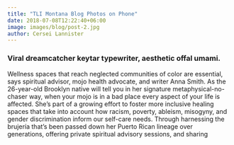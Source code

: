 ```yaml
---
title: "TLI Montana Blog Photos on Phone"
date: 2018-07-08T12:22:40+06:00
image: images/blog/post-2.jpg
author: Cersei Lannister
---
```


### Viral dreamcatcher keytar typewriter, aesthetic offal umami.

Wellness spaces that reach neglected communities of color are essential, says spiritual advisor, mojo health advocate, and writer Anna Smith. As the 26-year-old Brooklyn native will tell you in her signature metaphysical-no-chaser way, when your mojo is in a bad place every aspect of your life is affected. She’s part of a growing effort to foster more inclusive healing spaces that take into account how racism, poverty, ableism, misogyny, and gender discrimination inform our self-care needs. Through harnessing the brujería that’s been passed down her Puerto Rican lineage over generations, offering private spiritual advisory sessions, and sharing
